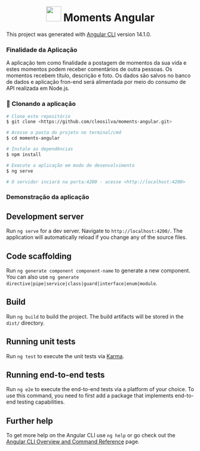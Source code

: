 
<h1 align="center"><img src="https://github.com/matheusbattisti/curso_angular_yt/blob/19_projeto_moments/moments/src/assets/moments.png?raw=true" width="40"/> Moments Angular </h1>

This project was generated with [Angular CLI](https://github.com/angular/angular-cli) version 14.1.0.

### Finalidade da Aplicação
A aplicação tem como finalidade a postagem de momentos da sua vida e estes momentos podem receber comentários de outra pessoas. Os momentos recebem título, descrição e foto. Os dados são salvos no banco de dados e aplicação fron-end será alimentada por meio do consumo de API realizada em Node.js.

### 🎲 Clonando a aplicação

```bash
# Clone este repositório
$ git clone <https://github.com/cleosilva/moments-angular.git>

# Acesse a pasta do projeto no terminal/cmd
$ cd moments-angular

# Instale as dependências
$ npm install

# Execute a aplicação em modo de desenvolvimento
$ ng serve 

# O servidor inciará na porta:4200 - acesse <http://localhost:4200>
```

### Demonstração da aplicação

## Development server

Run `ng serve` for a dev server. Navigate to `http://localhost:4200/`. The application will automatically reload if you change any of the source files.

## Code scaffolding

Run `ng generate component component-name` to generate a new component. You can also use `ng generate directive|pipe|service|class|guard|interface|enum|module`.

## Build

Run `ng build` to build the project. The build artifacts will be stored in the `dist/` directory.

## Running unit tests

Run `ng test` to execute the unit tests via [Karma](https://karma-runner.github.io).

## Running end-to-end tests

Run `ng e2e` to execute the end-to-end tests via a platform of your choice. To use this command, you need to first add a package that implements end-to-end testing capabilities.

## Further help

To get more help on the Angular CLI use `ng help` or go check out the [Angular CLI Overview and Command Reference](https://angular.io/cli) page.
